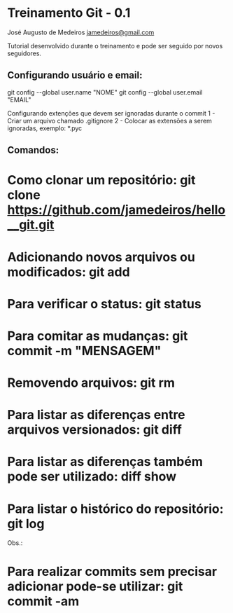 Treinamento Git - 0.1
=====================
José Augusto de Medeiros <jamedeiros@gmail.com>

Tutorial desenvolvido durante o treinamento e pode ser seguido por novos seguidores.

Configurando usuário e email:
----------------------------
git config --global user.name "NOME"
git config --global user.email "EMAIL"

Configurando extenções que devem ser ignoradas durante o commit
1 - Criar um arquivo chamado .gitignore
2 - Colocar as extensões a serem ignoradas, exemplo: *.pyc


Comandos:
---------
# Como clonar um repositório: git clone https://github.com/jamedeiros/hello__git.git
# Adicionando novos arquivos ou modificados: git add <arquivo>
# Para verificar o status: git status
# Para comitar as mudanças: git commit -m "MENSAGEM"

# Removendo arquivos: git rm <arquivo>

# Para listar as diferenças entre arquivos versionados: git diff
# Para listar as diferenças também pode ser utilizado: diff show
# Para listar o histórico do repositório: git log

Obs.:
   # Para realizar commits sem precisar adicionar pode-se utilizar: git commit -am

